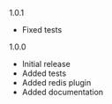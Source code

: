 1.0.1
- Fixed tests

1.0.0
- Initial release
- Added tests
- Added redis plugin
- Added documentation